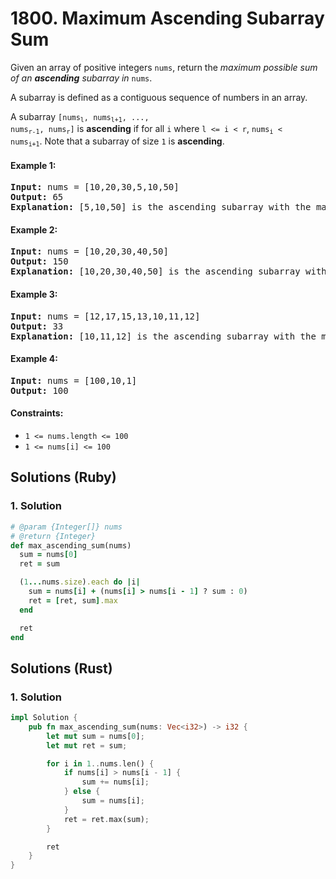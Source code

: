 # 1800. Maximum Ascending Subarray Sum
Given an array of positive integers `nums`, return the *maximum possible sum of an **ascending** subarray in* `nums`.

A subarray is defined as a contiguous sequence of numbers in an array.

A subarray <code>[nums<sub>l</sub>, nums<sub>l+1</sub>, ..., nums<sub>r-1</sub>, nums<sub>r</sub>]</code> is **ascending** if for all `i` where `l <= i < r`, <code>nums<sub>i</sub> < nums<sub>i+1</sub></code>. Note that a subarray of size `1` is **ascending**.

#### Example 1:
<pre>
<strong>Input:</strong> nums = [10,20,30,5,10,50]
<strong>Output:</strong> 65
<strong>Explanation:</strong> [5,10,50] is the ascending subarray with the maximum sum of 65.
</pre>

#### Example 2:
<pre>
<strong>Input:</strong> nums = [10,20,30,40,50]
<strong>Output:</strong> 150
<strong>Explanation:</strong> [10,20,30,40,50] is the ascending subarray with the maximum sum of 150.
</pre>

#### Example 3:
<pre>
<strong>Input:</strong> nums = [12,17,15,13,10,11,12]
<strong>Output:</strong> 33
<strong>Explanation:</strong> [10,11,12] is the ascending subarray with the maximum sum of 33.
</pre>

#### Example 4:
<pre>
<strong>Input:</strong> nums = [100,10,1]
<strong>Output:</strong> 100
</pre>

#### Constraints:
* `1 <= nums.length <= 100`
* `1 <= nums[i] <= 100`

## Solutions (Ruby)

### 1. Solution
```Ruby
# @param {Integer[]} nums
# @return {Integer}
def max_ascending_sum(nums)
  sum = nums[0]
  ret = sum

  (1...nums.size).each do |i|
    sum = nums[i] + (nums[i] > nums[i - 1] ? sum : 0)
    ret = [ret, sum].max
  end

  ret
end
```

## Solutions (Rust)

### 1. Solution
```Rust
impl Solution {
    pub fn max_ascending_sum(nums: Vec<i32>) -> i32 {
        let mut sum = nums[0];
        let mut ret = sum;

        for i in 1..nums.len() {
            if nums[i] > nums[i - 1] {
                sum += nums[i];
            } else {
                sum = nums[i];
            }
            ret = ret.max(sum);
        }

        ret
    }
}
```
